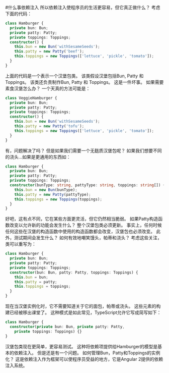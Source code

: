 #什么事依赖注入
所以依赖注入使程序员的生活更容易，但它真正做什么？
考虑下面的代码：
```ts
class Hamburger {
  private bun: Bun;
  private patty: Patty;
  private toppings: Toppings;
  constructor() {
    this.bun = new Bun('withSesameSeeds');
    this.patty = new Patty('beef');
    this.toppings = new Toppings(['lettuce', 'pickle', 'tomato']);
  }
}
```
上面的代码是一个表示一个汉堡包类。 该类假设汉堡包括Bun, Patty 和 Toppings。 该类还负责制作Bun, Patty 和 Toppings。 这是一件坏事。 如果需要素食汉堡怎么办？ 一个天真的方法可能是：
```ts
class VeggieHamburger {
  private bun: Bun;
  private patty: Patty;
  private toppings: Toppings;
  constructor() {
    this.bun = new Bun('withSesameSeeds');
    this.patty = new Patty('tofu');
    this.toppings = new Toppings(['lettuce', 'pickle', 'tomato']);
  }
}
```
有，问题解决了吗？ 但是如果我们需要一个无麸质汉堡包呢？ 如果我们想要不同的浇头...如果是更通用的东西如：
```ts
class Hamburger {
  private bun: Bun;
  private patty: Patty;
  private toppings: Toppings;
  constructor(bunType: string, pattyType: string, toppings: string[]) {
    this.bun = new Bun(bunType);
    this.patty = new Patty(pattyType);
    this.toppings = new Toppings(toppings);
  }
}
```
好吧，这有点不同，它在某些方面更灵活，但它仍然相当脆弱。 如果Patty构造函数改变以允许新的功能会发生什么？ 整个汉堡包类必须更新。 事实上，任何时候任何这些在汉堡的构造函数中使用的构造函数都会改变，汉堡包也必须改变。
此外，测试期间会发生什么？ 如何有效地嘲笑馒头，帕蒂和浇头？
考虑这些关注，类可以重写为：
```ts
class Hamburger {
  private bun: Bun;
  private patty: Patty;
  private toppings: Toppings;
  constructor(bun: Bun, patty: Patty, toppings: Toppings) {
    this.bun = bun;
    this.patty = patty;
    this.toppings = toppings;
  }
}
```
现在当汉堡实例化时，它不需要知道关于它的面包，帕蒂或浇头。 这些元素的构建已经被移出课堂了。 这种模式是如此常见，TypeScript允许它写成简写如下：
```ts
class Hamburger {
  constructor(private bun: Bun, private patty: Patty, 
    private toppings: Toppings) {}
}
```
汉堡包类现在更简单，更容易测试。 这种将依赖项提供给Hamburger的模型是基本的依赖注入。
但是还是有一个问题。 如何管理Bun，Patty和Toppings的实例化？
这是依赖注入作为框架可以使程序员受益的地方，它是Angular 2提供的依赖注入系统。